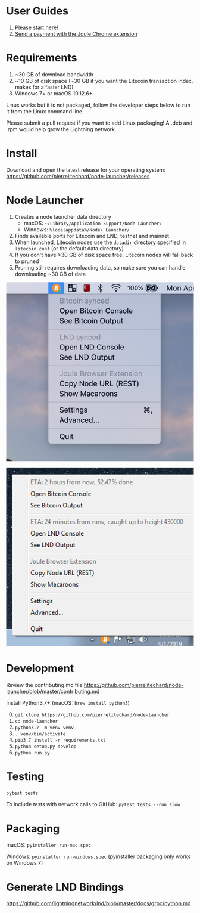 # User Guides

1. [Please start here!](https://medium.com/@pierre_rochard/windows-macos-lightning-network-284bd5034340)
2. [Send a payment with the Joule Chrome extension](https://medium.com/@pierre_rochard/bitcoin-lightning-joule-chrome-extension-ac149bb05cb9)

# Requirements
1. ~30 GB of download bandwidth
2. ~10 GB of disk space (~30 GB if you want the Litecoin transaction index, makes for a faster LND)
3. Windows 7+ or macOS 10.12.6+

Linux works but it is not packaged, follow the developer steps below to run it from the Linux command line. 

Please submit a pull request if you want to add Linux packaging! A .deb and .rpm would help grow the Lightning network...


# Install 

Download and open the latest release for your operating system: 
https://github.com/pierrelitechard/node-launcher/releases

# Node Launcher

1. Creates a node launcher data directory 
    * macOS: `~/Library/Application Support/Node Launcher/`
    * Windows: `%localappdata%/Node\ Launcher/`
2. Finds available ports for Litecoin and LND, testnet and mainnet
3. When launched, Litecoin nodes use the `datadir` directory specified in `litecoin.conf` (or the default data directory)
4. If you don't have >30 GB of disk space free, Litecoin nodes will fall back to pruned
5. Pruning still requires downloading data, so make sure you can handle downloading ~30 GB of data

![macos](https://raw.githubusercontent.com/pierrelitechard/node-launcher/master/macos.png)

![windows](https://raw.githubusercontent.com/pierrelitechard/node-launcher/master/windows.png)

# Development

Review the contributing.md file https://github.com/pierrelitechard/node-launcher/blob/master/contributing.md

Install Python3.7+ (macOS: `brew install python3`)

0. `git clone https://github.com/pierrelitechard/node-launcher`
1. `cd node-launcher`
2. `python3.7 -m venv venv`
3. `. venv/bin/activate`
4. `pip3.7 install -r requirements.txt`
5. `python setup.py develop`
6. `python run.py`

# Testing

`pytest tests`

To include tests with network calls to GitHub:
`pytest tests --run_slow`


# Packaging

macOS: `pyinstaller run-mac.spec`

Windows: `pyinstaller run-windows.spec` (pyinstaller packaging only works on Windows 7)


# Generate LND Bindings

https://github.com/lightningnetwork/lnd/blob/master/docs/grpc/python.md
